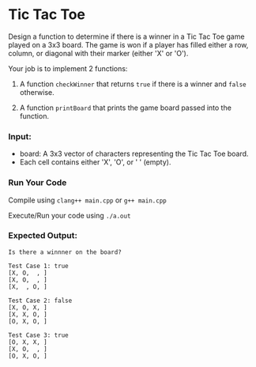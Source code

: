 # Tic Tac Toe

Design a function to determine if there is a winner in a Tic Tac Toe game played on a 3x3 board.
The game is won if a player has filled either a row, column, or diagonal with their marker
(either 'X' or 'O').

Your job is to implement 2 functions:

1. A function `checkWinner` that
   returns `true` if there is a winner and `false` otherwise.

2. A function `printBoard` that
   prints the game board passed into the function.

### Input:
- board: A 3x3 vector of characters representing the Tic Tac Toe board.
- Each cell contains either 'X', 'O', or ' ' (empty).

### Run Your Code

Compile using `clang++ main.cpp` or `g++ main.cpp`

Execute/Run your code using `./a.out`

### Expected Output:

```
Is there a winnner on the board?

Test Case 1: true
[X, O,  , ]
[X, O,  , ]
[X,  , O, ]

Test Case 2: false
[X, O, X, ]
[X, X, O, ]
[O, X, O, ]

Test Case 3: true
[O, X, X, ]
[X, O,  , ]
[O, X, O, ]
```
